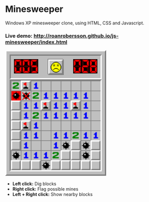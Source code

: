 # Minesweeper
Windows XP minesweeper clone, using HTML, CSS and Javascript.

### Live demo: http://roanrobersson.github.io/js-minesweeper/index.html


 ![](img/live_demo.png)
 
 
 - **Left click:** Dig blocks
 - **Right click:** Flag possible mines
 - **Left + Right click:** Show nearby blocks

